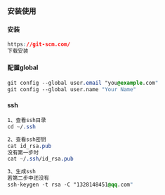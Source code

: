 ### 安装使用

#### 安装

```css
https://git-scm.com/
下载安装
```

#### 配置global

```css
git config --global user.email "you@example.com"
git config --global user.name "Your Name"
```

#### ssh

```css
1、查看ssh目录
cd ~/.ssh
```

```css
2、查看ssh密钥
cat id_rsa.pub
没有第一步时
cat ~/.ssh/id_rsa.pub
```

```css
3、生成ssh
若第二步中还没有
ssh-keygen -t rsa -C "1328148451@qq.com"
```

